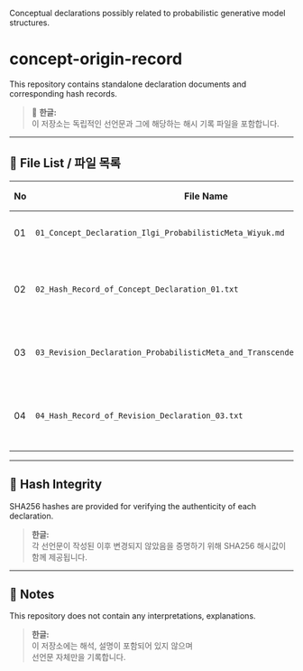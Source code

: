 Conceptual declarations possibly related to probabilistic generative model structures.
# concept-origin-record

This repository contains standalone declaration documents and corresponding hash records.

> 📝 **한글:**  
> 이 저장소는 독립적인 선언문과 그에 해당하는 해시 기록 파일을 포함합니다.

---

## 📄 File List / 파일 목록

| No | File Name | Description (EN) | 설명 (KR) |
|----|-----------|------------------|------------|
| 01 | `01_Concept_Declaration_Ilgi_ProbabilisticMeta_Wiyuk.md` | Declaration document | 개념 선언문 |
| 02 | `02_Hash_Record_of_Concept_Declaration_01.txt` | Hash of file 01 | 01 파일의 해시 기록 |
| 03 | `03_Revision_Declaration_ProbabilisticMeta_and_TranscendentalProbability.md` | Revised declaration document | 수정된 개념 선언문 |
| 04 | `04_Hash_Record_of_Revision_Declaration_03.txt` | Hash of file 03 | 03 파일의 해시 기록 |

---

## 🔐 Hash Integrity

SHA256 hashes are provided for verifying the authenticity of each declaration.

> **한글:**  
> 각 선언문이 작성된 이후 변경되지 않았음을 증명하기 위해 SHA256 해시값이 함께 제공됩니다.

---

## 📎 Notes

This repository does not contain any interpretations, explanations.

> **한글:**  
> 이 저장소에는 해석, 설명이 포함되어 있지 않으며  
> 선언문 자체만을 기록합니다.
